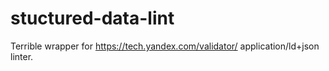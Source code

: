 # stuctured-data-lint

Terrible wrapper for https://tech.yandex.com/validator/ application/ld+json linter.
